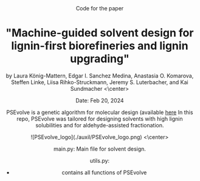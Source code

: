 <center> Code for the paper 

# "Machine-guided solvent design for lignin-first biorefineries and lignin upgrading" 

by Laura König-Mattern, Edgar I. Sanchez Medina, Anastasia O. Komarova, Steffen Linke, Liisa Rihko-Struckmann, Jeremy S. Luterbacher, and Kai Sundmacher <\center>

Date: Feb 20, 2024

PSEvolve is a genetic algorithm for molecular design (available [here](https://github.com/koenigmattern/PSEvolve) In this repo, PSEvolve was tailored for designing
solvents with high lignin solubilities and for aldehyde-assisted fractionation.

<center> ![PSEvolve_logo](./auxil/PSEvolve_logo.png) <\center> 


main.py: Main file for solvent design. 

utils.py:
- contains all functions of PSEvolve
